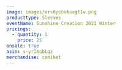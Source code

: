 ```yaml
---
image: images/ers6yobvkaagt1w.png
producttype: Sleeves
eventName: Sunshine Creation 2021 Winter
pricings:
  - quantity: 1
    price: 25
onsale: true
asin: s-yrIAqbLqz
merchandise: comiket
---
```

